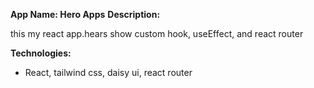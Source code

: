<strong>App Name: Hero Apps</strong>
<strong>Description:</strong>
<p>this my react app.hears show custom hook, useEffect, and react router</p>

<strong>Technologies:</strong>
<ul>
<li>React, tailwind css, daisy ui, react router</li>
</ul>